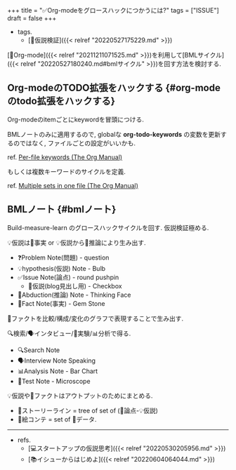 +++
title = "✅Org-modeをグロースハックにつかうには?"
tags = ["ISSUE"]
draft = false
+++

-   tags.
    -   [📝仮説検証]({{< relref "20220527175229.md" >}})

[📝Org-mode]({{< relref "20211211071525.md" >}})を利用して[BMLサイクル]({{< relref "20220527180240.md#bmlサイクル" >}})を回す方法を検討する.


## Org-modeのTODO拡張をハックする {#org-modeのtodo拡張をハックする}

Org-modeのitemごとにkeywordを冒頭につける.

BMLノートのみに適用するので, globalな **org-todo-keywords** の変数を更新するのではなく, ファイルごとの設定がいいかも.

ref. [Per-file keywords (The Org Manual)](https://orgmode.org/manual/Per_002dfile-keywords.html)

もしくは複数キーワードのサイクルを定義.

ref. [Multiple sets in one file (The Org Manual)](https://orgmode.org/manual/Multiple-sets-in-one-file.html)


## BMLノート {#bmlノート}

Build-measure-learn のグロースハックサイクルを回す. 仮説検証極める.

💡仮説は💎事実 or 💡仮説から🤔推論により生み出す.

-   ❓Problem Note(問題) - question
-   💡hypothesis(仮説) Note - Bulb
-   ✅Issue Note(論点) - round pushpin
    -   📍仮説(blog見出し用) - Checkbox
-   🤔Abduction(推論) Note - Thinking Face
-   💎Fact Note(事実) - Gem Stone

💎ファクトを比較/構成/変化のグラフで表現することで生み出す.

🔍検索/🗣インタビュー/🔬実験/📊分析で得る.

-   🔍Search Note
-   🗣Interview Note Speaking
-   📊Analysis Note - Bar Chart
-   🔬Test Note - Microscope

💡仮説や💎ファクトはアウトプットのためにまとめる.

-   :blue_book:ストーリーライン = tree of set of (📍論点-💡仮説)
-   🎨絵コンテ = set of 💎データ.

---

-   refs.
    -   [💻スタートアップの仮説思考]({{< relref "20220530205956.md" >}})
    -   [📚イシューからはじめよ]({{< relref "20220604064044.md" >}})
